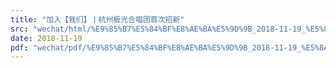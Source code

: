 ```yaml
---
title: "加入【我们】丨杭州极光合唱团首次招新"
src: "wechat/html/%E9%85%B7%E5%84%BF%E8%AE%BA%E5%9D%9B_2018-11-19_%E5%8A%A0%E5%85%A5%E3%80%90%E6%88%91%E4%BB%AC%E3%80%91%E4%B8%A8%E6%9D%AD%E5%B7%9E%E6%9E%81%E5%85%89%E5%90%88%E5%94%B1%E5%9B%A2%E9%A6%96%E6%AC%A1%E6%8B%9B%E6%96%B0.html"
date: 2018-11-19
pdf: "wechat/pdf/%E9%85%B7%E5%84%BF%E8%AE%BA%E5%9D%9B_2018-11-19_%E5%8A%A0%E5%85%A5%E3%80%90%E6%88%91%E4%BB%AC%E3%80%91%E4%B8%A8%E6%9D%AD%E5%B7%9E%E6%9E%81%E5%85%89%E5%90%88%E5%94%B1%E5%9B%A2%E9%A6%96%E6%AC%A1%E6%8B%9B%E6%96%B0.pdf"
---
```

